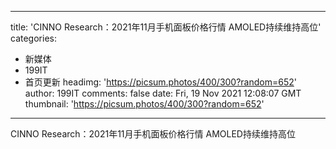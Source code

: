 
---
title: 'CINNO Research：2021年11月手机面板价格行情 AMOLED持续维持高位'
categories: 
 - 新媒体
 - 199IT
 - 首页更新
headimg: 'https://picsum.photos/400/300?random=652'
author: 199IT
comments: false
date: Fri, 19 Nov 2021 12:08:07 GMT
thumbnail: 'https://picsum.photos/400/300?random=652'
---

<div>   
CINNO Research：2021年11月手机面板价格行情 AMOLED持续维持高位  
</div>
            